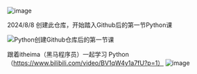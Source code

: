 ![image](https://github.com/user-attachments/assets/c8c0a3c8-38d9-4307-bebd-4b4cbcdf56d8)

2024/8/8 创建此仓库，开始踏入Github后的第一节Python课

![Python创建Github仓库后的第一节课](https://github.com/user-attachments/assets/869c3aa4-2d53-46bf-87a1-2f2e95e01f35)


跟着itheima（黑马程序员）一起学习 Python（https://www.bilibili.com/video/BV1qW4y1a7fU?p=1）
![image](https://github.com/user-attachments/assets/8ee0420d-1230-4969-abba-6a4eac1d4625)
